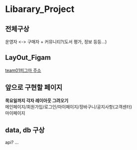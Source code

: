 # Libarary_Project

## 전체구상

운영자 <-> 구매자 + 커뮤니티?(도서 평가, 정보 등등...)
## LayOut_Figam
[team01피그마 주소](https://www.figma.com/file/8AzVYah2NAvSDHoquxJ5NC/hello%5E_%5E?node-id=0%3A1)

## 앞으로 구현할 페이지

**목요일까지 각자 레이아웃 그려오기**  
메인페이지/회원가입/로그인/마이페이지/장바구니/공지사항(고객센터)  
마이페이지  

## data, db 구상

api? ...